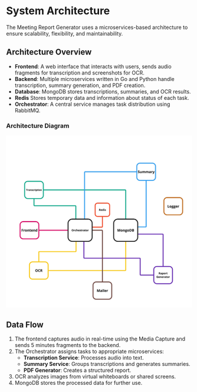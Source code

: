 # System Architecture

The Meeting Report Generator uses a microservices-based architecture to ensure scalability, flexibility, and maintainability.

## Architecture Overview
- **Frontend**: A web interface that interacts with users, sends audio fragments for transcription and screenshots for OCR.
- **Backend**: Multiple microservices written in Go and Python handle transcription, summary generation, and PDF creation.
- **Database**: MongoDB stores transcriptions, summaries, and OCR results.
- **Redis** Stores temporary data and information about status of each task.
- **Orchestrator**: A central service manages task distribution using RabbitMQ.

### Architecture Diagram
![Architecture Diagram](/docs/assets/diagram.jpg)    

## Data Flow
1. The frontend captures audio in real-time using the Media Capture and sends 5 minutes fragments to the backend.
2. The Orchestrator assigns tasks to appropriate microservices:
    - **Transcription Service**: Processes audio into text.
    - **Summary Service**: Groups transcriptions and generates summaries.
    - **PDF Generator**: Creates a structured report.
3. OCR analyzes images from virtual whiteboards or shared screens.
4. MongoDB stores the processed data for further use.
